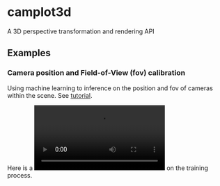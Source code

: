 # camplot3d
 A 3D perspective transformation and rendering API

## Examples
### Camera position and Field-of-View (fov) calibration

Using machine learning to inference on the position and fov of cameras within the scene. See [tutorial](examples/multicamera_calibration.py).

Here is a ![demo video](examples/data/learning.mp4) on the training process.
